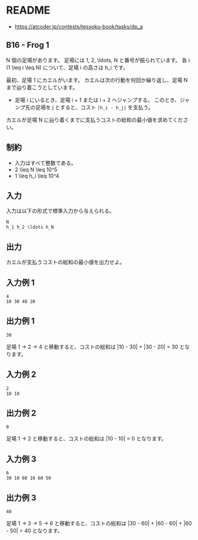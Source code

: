 # README
- <https://atcoder.jp/contests/tessoku-book/tasks/dp_a>
## B16 - Frog 1
N 個の足場があります。
足場には 1, 2, \ldots, N と番号が振られています。
各 i (1 \leq i \leq N) について、足場 i の高さは h_i です。

最初、足場 1 にカエルがいます。
カエルは次の行動を何回か繰り返し、足場 N まで辿り着こうとしています。

* 足場 i にいるとき、足場 i + 1 または i + 2 へジャンプする。
  このとき、ジャンプ先の足場を j とすると、コスト `|h_i - h_j|` を支払う。

カエルが足場 N に辿り着くまでに支払うコストの総和の最小値を求めてください。
## 制約
* 入力はすべて整数である。
* 2 \leq N \leq 10^5
* 1 \leq h_i \leq 10^4
## 入力
入力は以下の形式で標準入力から与えられる。

```
N
h_1 h_2 \ldots h_N
```
## 出力
カエルが支払うコストの総和の最小値を出力せよ。
## 入力例 1
```
4
10 30 40 20
```
## 出力例 1
```
30
```

足場 1 → 2 → 4 と移動すると、コストの総和は |10 - 30| + |30 - 20| = 30 となります。
## 入力例 2
```
2
10 10
```
## 出力例 2
```
0
```

足場 1 → 2 と移動すると、コストの総和は |10 - 10| = 0 となります。
## 入力例 3
```
6
30 10 60 10 60 50
```
## 出力例 3
```
40
```

足場 1 → 3 → 5 → 6 と移動すると、コストの総和は |30 - 60| + |60 - 60| + |60 - 50| = 40 となります。
